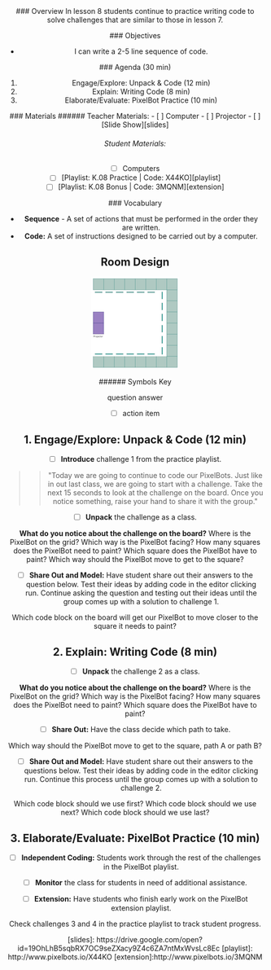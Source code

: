 <header class='header' title='Code Your PixelBot II' subtitle='Lesson K.08'/>

<notable>
<iconp src='/icons/activity.png'>### Overview</iconp>
In lesson 8 students continue to practice writing code to solve challenges that are similar to those in lesson 7.

<iconp src='/icons/objectives.png'>### Objectives</iconp>

- I can write a 2-5 line sequence of code.

<iconp src='/icons/agenda.png'>### Agenda (30 min)</iconp>

1. Engage/Explore: Unpack & Code (12 min)
1. Explain: Writing Code (8 min)
1. Elaborate/Evaluate: PixelBot Practice (10 min)

<note>
<iconp src='/icons/materials.png'>### Materials</iconp>
###### Teacher Materials:
- [ ] Computer
- [ ] Projector
- [ ] [Slide Show][slides]

###### Student Materials:
- [ ] Computers
- [ ] [Playlist: K.08 Practice | Code: X44KO][playlist]
- [ ] [Playlist: K.08 Bonus | Code: 3MQNM][extension]

<iconp src='/icons/vocab.png'>### Vocabulary</iconp>
- **Sequence** - A set of actions that must be performed in the order they are written.
- **Code:** A set of instructions designed to be carried out by a computer.
</note>

<pagebreak/>

## Room Design

![room](/images/layout-online.png)

<note borderLeft='2px solid green' mt='2em'>
###### Symbols Key

<iconp ml='1.65em' type='question'>question</iconp>
<iconp ml='1.65em' type='answer'>answer</iconp>
- [ ] action item
</note>

<pagebreak/>

## 1. Engage/Explore: Unpack & Code (12 min)
- [ ] **Introduce** challenge 1 from the practice playlist.
>>"Today we are going to continue to code our PixelBots. Just like in out last class, we are going to start with a challenge. Take the next 15 seconds to look at the challenge on the board. Once you notice something, raise your hand to share it with the group."

- [ ] **Unpack** the challenge as a class.

<iconp type='question'>**What do you notice about the challenge on the board?**</iconp>
    <iconp type='question'>Where is the PixelBot on the grid?</iconp>
    <iconp type='question'>Which way is the PixelBot facing?</iconp>
    <iconp type='question'>How many squares does the PixelBot need to paint?</iconp>
    <iconp type='question'>Which square does the PixelBot have to paint?</iconp>
    <iconp type='question'>Which way should the PixelBot move to get to the square?</iconp>

- [ ] **Share Out and Model:** Have student share out their answers to the question below. Test their ideas by adding code in the editor clicking run. Continue asking the question and testing out their ideas until the group comes up with a solution to challenge 1.

<iconp type='question'>Which code block on the board will get our PixelBot to move closer to the square it needs to paint?</iconp>

## 2. Explain: Writing Code (8 min)
- [ ] **Unpack** the challenge 2 as a class.

<iconp type='question'>**What do you notice about the challenge on the board?**</iconp>
    <iconp type='question'>Where is the PixelBot on the grid?</iconp>
    <iconp type='question'>Which way is the PixelBot facing?</iconp>
    <iconp type='question'>How many squares does the PixelBot need to paint?</iconp>
    <iconp type='question'>Which square does the PixelBot have to paint?</iconp>

- [ ] **Share Out:** Have the class decide which path to take.

<iconp type='question'>Which way should the PixelBot move to get to the square, path A or path B?</iconp>

- [ ] **Share Out and Model:** Have student share out their answers to the questions below. Test their ideas by adding code in the editor clicking run. Continue this process until the group comes up with a solution to challenge 2.

<iconp type='question'>Which code block should we use first?</iconp>
<iconp type='question'>Which code block should we use next?</iconp>
<iconp type='question'>Which code block should we use last?</iconp>

## 3. Elaborate/Evaluate: PixelBot Practice (10 min)
- [ ] **Independent Coding:** Students work through the rest of the challenges in the PixelBot playlist.

- [ ] **Monitor** the class for students in need of additional assistance.

- [ ] **Extension:** Have students who finish early work on the PixelBot extension playlist.

<note type='tip'>Check challenges 3 and 4 in the practice playlist to track student progress.</note>

</notable>
[slides]: https://drive.google.com/open?id=19OhLhB5sqbRX7OC9seZXacy9Z4c6ZA7ntMxWvsLc8Ec
[playlist]: http://www.pixelbots.io/X44KO
[extension]:http://www.pixelbots.io/3MQNM
